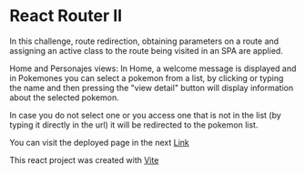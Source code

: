 # React Router II

In this challenge, route redirection, obtaining parameters on a route and assigning an active class to the route being visited in an SPA are applied.

Home and Personajes views: In Home, a welcome message is displayed and in Pokemones you can select a pokemon from a list, by clicking or typing the name and then pressing the "view detail" button will display information about the selected pokemon.

In case you do not select one or you access one that is not in the list (by typing it directly in the url) it will be redirected to the pokemon list.

You can visit the deployed page in the next [Link](https://calm-donut-4cabc3.netlify.app/)

This react project was created with [Vite](https://vitejs.dev/)
